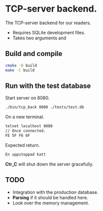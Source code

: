 # TCP-server backend.
The TCP-server backend for our readers.
- Requires SQLite development files.
- Takes two arguments <port> and <database>

## Build and compile
```sh
cmake -B build
make -C build
```
## Run with the test database
Start server on 8080.
```sh
./bin/tcp_back 8080 ./tests/test.db
```

On a new terminal.
```sh
telnet localhost 8080
// Once connected.
FE 5F F6 6F
```

Expected return.
```sh
En uppstoppad katt
```

**Ctr_C** will shut down the server gracefully.


## **TODO**
- Integration with the production database.
- **Parsing** if it should be handled here.
- Look over the memory management.



